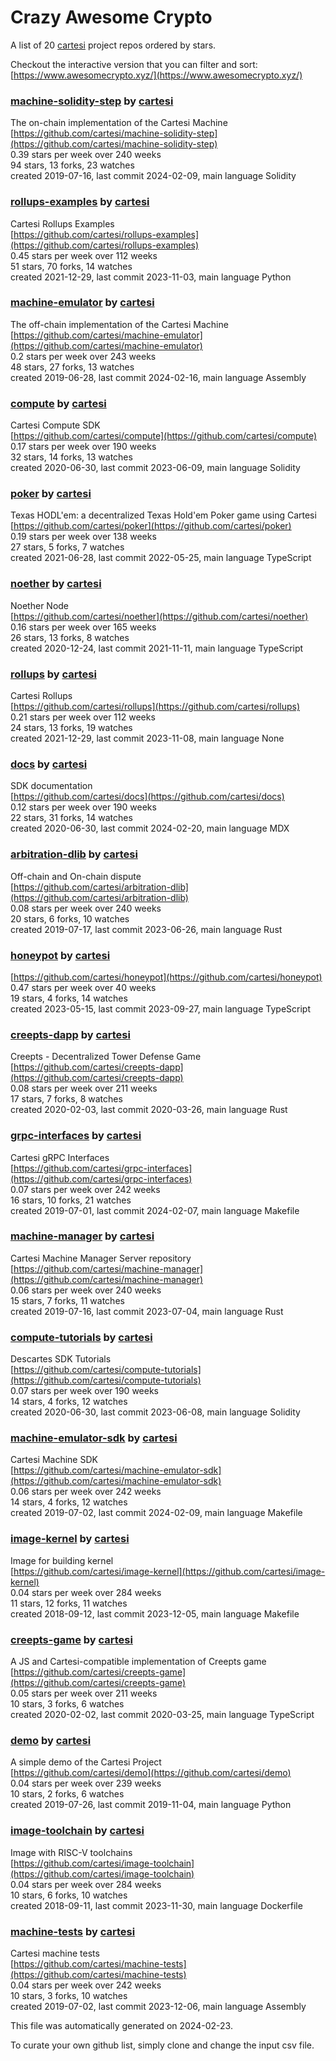 # Crazy Awesome Crypto
A list of 20 [cartesi](https://github.com/cartesi) project repos ordered by stars.  

Checkout the interactive version that you can filter and sort: 
[https://www.awesomecrypto.xyz/](https://www.awesomecrypto.xyz/)  


### [machine-solidity-step](https://github.com/cartesi/machine-solidity-step) by [cartesi](https://github.com/cartesi)  
The on-chain implementation of the Cartesi Machine  
[https://github.com/cartesi/machine-solidity-step](https://github.com/cartesi/machine-solidity-step)  
0.39 stars per week over 240 weeks  
94 stars, 13 forks, 23 watches  
created 2019-07-16, last commit 2024-02-09, main language Solidity  


### [rollups-examples](https://github.com/cartesi/rollups-examples) by [cartesi](https://github.com/cartesi)  
Cartesi Rollups Examples  
[https://github.com/cartesi/rollups-examples](https://github.com/cartesi/rollups-examples)  
0.45 stars per week over 112 weeks  
51 stars, 70 forks, 14 watches  
created 2021-12-29, last commit 2023-11-03, main language Python  


### [machine-emulator](https://github.com/cartesi/machine-emulator) by [cartesi](https://github.com/cartesi)  
The off-chain implementation of the Cartesi Machine  
[https://github.com/cartesi/machine-emulator](https://github.com/cartesi/machine-emulator)  
0.2 stars per week over 243 weeks  
48 stars, 27 forks, 13 watches  
created 2019-06-28, last commit 2024-02-16, main language Assembly  


### [compute](https://github.com/cartesi/compute) by [cartesi](https://github.com/cartesi)  
Cartesi Compute SDK  
[https://github.com/cartesi/compute](https://github.com/cartesi/compute)  
0.17 stars per week over 190 weeks  
32 stars, 14 forks, 13 watches  
created 2020-06-30, last commit 2023-06-09, main language Solidity  


### [poker](https://github.com/cartesi/poker) by [cartesi](https://github.com/cartesi)  
Texas HODL'em: a decentralized Texas Hold'em Poker game using Cartesi  
[https://github.com/cartesi/poker](https://github.com/cartesi/poker)  
0.19 stars per week over 138 weeks  
27 stars, 5 forks, 7 watches  
created 2021-06-28, last commit 2022-05-25, main language TypeScript  


### [noether](https://github.com/cartesi/noether) by [cartesi](https://github.com/cartesi)  
Noether Node  
[https://github.com/cartesi/noether](https://github.com/cartesi/noether)  
0.16 stars per week over 165 weeks  
26 stars, 13 forks, 8 watches  
created 2020-12-24, last commit 2021-11-11, main language TypeScript  


### [rollups](https://github.com/cartesi/rollups) by [cartesi](https://github.com/cartesi)  
Cartesi Rollups  
[https://github.com/cartesi/rollups](https://github.com/cartesi/rollups)  
0.21 stars per week over 112 weeks  
24 stars, 13 forks, 19 watches  
created 2021-12-29, last commit 2023-11-08, main language None  


### [docs](https://github.com/cartesi/docs) by [cartesi](https://github.com/cartesi)  
SDK documentation  
[https://github.com/cartesi/docs](https://github.com/cartesi/docs)  
0.12 stars per week over 190 weeks  
22 stars, 31 forks, 14 watches  
created 2020-06-30, last commit 2024-02-20, main language MDX  


### [arbitration-dlib](https://github.com/cartesi/arbitration-dlib) by [cartesi](https://github.com/cartesi)  
Off-chain and On-chain dispute  
[https://github.com/cartesi/arbitration-dlib](https://github.com/cartesi/arbitration-dlib)  
0.08 stars per week over 240 weeks  
20 stars, 6 forks, 10 watches  
created 2019-07-17, last commit 2023-06-26, main language Rust  


### [honeypot](https://github.com/cartesi/honeypot) by [cartesi](https://github.com/cartesi)  
  
[https://github.com/cartesi/honeypot](https://github.com/cartesi/honeypot)  
0.47 stars per week over 40 weeks  
19 stars, 4 forks, 14 watches  
created 2023-05-15, last commit 2023-09-27, main language TypeScript  


### [creepts-dapp](https://github.com/cartesi/creepts-dapp) by [cartesi](https://github.com/cartesi)  
Creepts - Decentralized Tower Defense Game  
[https://github.com/cartesi/creepts-dapp](https://github.com/cartesi/creepts-dapp)  
0.08 stars per week over 211 weeks  
17 stars, 7 forks, 8 watches  
created 2020-02-03, last commit 2020-03-26, main language Rust  


### [grpc-interfaces](https://github.com/cartesi/grpc-interfaces) by [cartesi](https://github.com/cartesi)  
Cartesi gRPC Interfaces  
[https://github.com/cartesi/grpc-interfaces](https://github.com/cartesi/grpc-interfaces)  
0.07 stars per week over 242 weeks  
16 stars, 10 forks, 21 watches  
created 2019-07-01, last commit 2024-02-07, main language Makefile  


### [machine-manager](https://github.com/cartesi/machine-manager) by [cartesi](https://github.com/cartesi)  
Cartesi Machine Manager Server repository  
[https://github.com/cartesi/machine-manager](https://github.com/cartesi/machine-manager)  
0.06 stars per week over 240 weeks  
15 stars, 7 forks, 11 watches  
created 2019-07-16, last commit 2023-07-04, main language Rust  


### [compute-tutorials](https://github.com/cartesi/compute-tutorials) by [cartesi](https://github.com/cartesi)  
Descartes SDK Tutorials  
[https://github.com/cartesi/compute-tutorials](https://github.com/cartesi/compute-tutorials)  
0.07 stars per week over 190 weeks  
14 stars, 4 forks, 12 watches  
created 2020-06-30, last commit 2023-06-08, main language Solidity  


### [machine-emulator-sdk](https://github.com/cartesi/machine-emulator-sdk) by [cartesi](https://github.com/cartesi)  
Cartesi Machine SDK  
[https://github.com/cartesi/machine-emulator-sdk](https://github.com/cartesi/machine-emulator-sdk)  
0.06 stars per week over 242 weeks  
14 stars, 4 forks, 12 watches  
created 2019-07-02, last commit 2024-02-09, main language Makefile  


### [image-kernel](https://github.com/cartesi/image-kernel) by [cartesi](https://github.com/cartesi)  
Image for building kernel  
[https://github.com/cartesi/image-kernel](https://github.com/cartesi/image-kernel)  
0.04 stars per week over 284 weeks  
11 stars, 12 forks, 11 watches  
created 2018-09-12, last commit 2023-12-05, main language Makefile  


### [creepts-game](https://github.com/cartesi/creepts-game) by [cartesi](https://github.com/cartesi)  
A JS and Cartesi-compatible implementation of Creepts game  
[https://github.com/cartesi/creepts-game](https://github.com/cartesi/creepts-game)  
0.05 stars per week over 211 weeks  
10 stars, 3 forks, 6 watches  
created 2020-02-02, last commit 2020-03-25, main language TypeScript  


### [demo](https://github.com/cartesi/demo) by [cartesi](https://github.com/cartesi)  
A simple demo of the Cartesi Project  
[https://github.com/cartesi/demo](https://github.com/cartesi/demo)  
0.04 stars per week over 239 weeks  
10 stars, 2 forks, 6 watches  
created 2019-07-26, last commit 2019-11-04, main language Python  


### [image-toolchain](https://github.com/cartesi/image-toolchain) by [cartesi](https://github.com/cartesi)  
Image with RISC-V toolchains  
[https://github.com/cartesi/image-toolchain](https://github.com/cartesi/image-toolchain)  
0.04 stars per week over 284 weeks  
10 stars, 6 forks, 10 watches  
created 2018-09-11, last commit 2023-11-30, main language Dockerfile  


### [machine-tests](https://github.com/cartesi/machine-tests) by [cartesi](https://github.com/cartesi)  
Cartesi machine tests  
[https://github.com/cartesi/machine-tests](https://github.com/cartesi/machine-tests)  
0.04 stars per week over 242 weeks  
10 stars, 3 forks, 10 watches  
created 2019-07-02, last commit 2023-12-06, main language Assembly  


This file was automatically generated on 2024-02-23.  

To curate your own github list, simply clone and change the input csv file.  